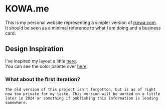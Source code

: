 # KOWA.me 
This is my personal website representing a simpler version of [jkowa.com](https://jkowa.com/).   
It should be seen as a minimal reference to what I am doing and a business card.
## Design Inspiration
I've inspired my layout a little [here](https://dribbble.com/shots/9833030-Personal-site-exploration).     
You can see the color palette over [here](https://colorhunt.co/palette/141100).   
### What about the first iteration?
```The old version of this project isn't forgotton, but is as of right now too private for my taste. This version will be worked on a little later in 2024 or something if publishing this information is leading somewhere.```   
